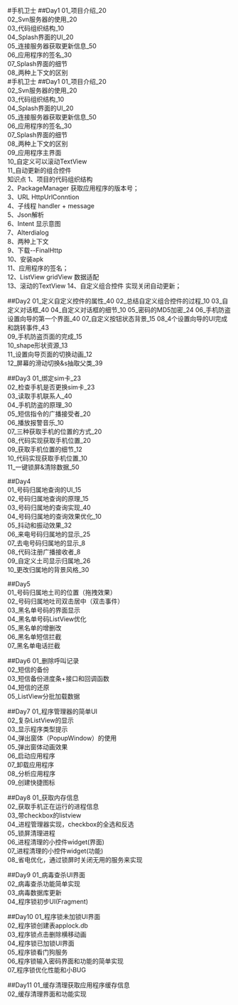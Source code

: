 #手机卫士
##Day1
01_项目介绍_20  
02_Svn服务器的使用_20  
03_代码组织结构_10  
04_Splash界面的UI_20  
05_连接服务器获取更新信息_50  
06_应用程序的签名_30  
07_Splash界面的细节  
08_两种上下文的区别  
#手机卫士
##Day1
01_项目介绍_20  
02_Svn服务器的使用_20  
03_代码组织结构_10  
04_Splash界面的UI_20  
05_连接服务器获取更新信息_50  
06_应用程序的签名_30  
07_Splash界面的细节  
08_两种上下文的区别  
09_应用程序主界面  
10_自定义可以滚动TextView  
11_自动更新的组合控件  
知识点
1、项目的代码组织结构  
2、PackageManager 获取应用程序的版本号；  
3、URL HttpUrlConntion  
4、子线程 handler + message  
5、Json解析  
6、Intent  显示意图  
7、Alterdialog  
8、两种上下文  
9、下载--FinalHttp  
10、安装apk  
11、应用程序的签名；  
12、ListView gridView 数据适配   
13、滚动的TextView 
14、自定义组合控件 实现关闭自动更新； 

##Day2
01_定义自定义控件的属性_40
02_总结自定义组合控件的过程_10
03_自定义对话框_40
04_自定义对话框的细节_10
05_密码的MD5加密_24
06_手机防盗设置向导的第一个界面_40
07_自定义按钮状态背景_15
08_4个设置向导的UI完成和跳转事件_43  
09_手机防盗页面的完成_15  
10_shape形状资源_13  
11_设置向导页面的切换动画_12  
12_屏幕的滑动切换&s抽取父类_39  

##Day3
01_绑定sim卡_23  
02_检查手机是否更换sim卡_23  
03_读取手机联系人_40   
04_手机防盗的原理_30  
05_短信指令的广播接受者_20  
06_播放报警音乐_10  
07_三种获取手机的位置的方式_20  
08_代码实现获取手机位置_20  
09_获取手机位置的细节_12  
10_代码实现获取手机位置_10  
11_一键锁屏&清除数据_50  

##Day4  
01_号码归属地查询的UI_15  
02_号码归属地查询的原理_15  
03_号码归属地的查询实现_40  
04_号码归属地的查询效果优化_10  
05_抖动和振动效果_32  
06_来电号码归属地的显示_25  
07_去电号码归属地的显示_8  
08_代码注册广播接收者_8  
09_自定义土司显示归属地_26  
10_更改归属地的背景风格_30  
  
##Day5  
01_号码归属地土司的位置（拖拽效果）    
02_号码归属地吐司双击居中（双击事件）  
03_黑名单号码的界面显示  
04_黑名单号码ListView优化  
05_黑名单的增删改  
06_黑名单短信拦截  
07_黑名单电话拦截  

##Day6
01_删除呼叫记录  
02_短信的备份  
03_短信备份进度条+接口和回调函数  
04_短信的还原  
05_ListView分批加载数据  

##Day7
01_程序管理器的简单UI  
02_复杂ListView的显示  
03_显示程序类型提示  
04_弹出窗体（PopupWindow）的使用  
05_弹出窗体动画效果  
06_启动应用程序  
07_卸载应用程序  
08_分析应用程序  
09_创建快捷图标  

##Day8
01_获取内存信息  
02_获取手机正在运行的进程信息  
03_带checkbox的listview  
04_进程管理器实现，checkbox的全选和反选   
05_锁屏清理进程  
06_进程清理的小控件widget(界面)  
07_进程清理的小控件widget(功能)  
08_省电优化，通过锁屏时关闭无用的服务来实现  

##Day9
01_病毒查杀UI界面  
02_病毒查杀功能简单实现  
03_病毒数据库更新  
04_程序锁初步UI(Fragment)  

##Day10
01_程序锁未加锁UI界面  
02_程序锁创建表applock.db  
03_程序锁点击删除横移动画  
04_程序锁已加锁UI界面  
05_程序锁看门狗服务  
06_程序锁输入密码界面和功能的简单实现  
07_程序锁优化性能和小BUG  

##Day11
01_缓存清理获取应用程序缓存信息  
02_缓存清理界面和功能实现  
